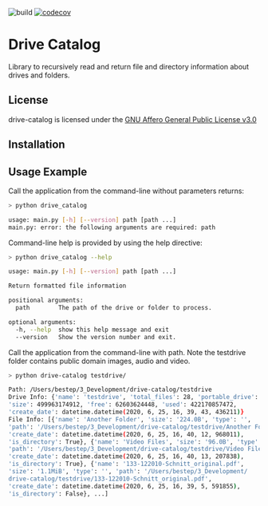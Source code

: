 ![build](https://github.com/bestep/drive-catalog/workflows/Python%20package/badge.svg) [![codecov](https://codecov.io/gh/bestep/drive-catalog/branch/master/graph/badge.svg)](https://codecov.io/gh/bestep/drive-catalog)

# Drive Catalog

Library to recursively read and return file and directory information about drives and folders.

## License

drive-catalog is licensed under the
[GNU Affero General Public License v3.0](https://github.com/bestep/drive-catalog/blob/master/LICENSE)

## Installation

## Usage Example

Call the application from the command-line without parameters returns:

``` bash
> python drive_catalog

usage: main.py [-h] [--version] path [path ...]
main.py: error: the following arguments are required: path

```

Command-line help is provided by using the help directive:

```bash
> python drive_catalog --help

usage: main.py [-h] [--version] path [path ...]

Return formatted file information

positional arguments:
  path        The path of the drive or folder to process.

optional arguments:
  -h, --help  show this help message and exit
  --version   Show the version number and exit.
```

Call the application from the command-line with path. Note the testdrive folder
contains public domain images, audio and video.

```bash
> python drive-catalog testdrive/

Path: /Users/bestep/3_Development/drive-catalog/testdrive
Drive Info: {'name': 'testdrive', 'total_files': 28, 'portable_drive': False,
'size': 499963174912, 'free': 62603624448, 'used': 422170857472, 
'create_date': datetime.datetime(2020, 6, 25, 16, 39, 43, 436211)}
File Info: [{'name': 'Another Folder', 'size': '224.0B', 'type': '', 
'path': '/Users/bestep/3_Development/drive-catalog/testdrive/Another Folder', 
'create_date': datetime.datetime(2020, 6, 25, 16, 40, 12, 968011), 
'is_directory': True}, {'name': 'Video Files', 'size': '96.0B', 'type': '', 
'path': '/Users/bestep/3_Development/drive-catalog/testdrive/Video Files', 
'create_date': datetime.datetime(2020, 6, 25, 16, 40, 13, 207838), 
'is_directory': True}, {'name': '133-122010-Schnitt_original.pdf', 
'size': '1.1MiB', 'type': '', 'path': '/Users/bestep/3_Development/
drive-catalog/testdrive/133-122010-Schnitt_original.pdf', 
'create_date': datetime.datetime(2020, 6, 25, 16, 39, 5, 591855), 
'is_directory': False}, ...]
```

